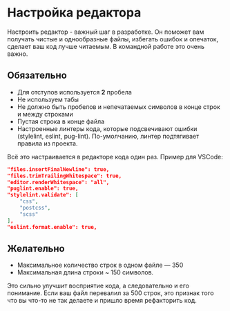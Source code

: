 # Настройка редактора
Настроить редактор - важный шаг в разработке. Он поможет вам получать чистые и однообразные файлы, избегать ошибок и опечаток, сделает ваш код лучше читаемым. В командной работе это очень важно.


## Обязательно
* Для отступов используется **2** пробела
* Не используем табы
* Не должно быть пробелов и непечатаемых символов в конце строк и между строками
* Пустая строка в конце файла
* Настроенные линтеры кода, которые подсвечивают ошибки (stylelint, eslint, pug-lint). По-умолчанию, линтер подтягивает правила из проекта.

Всё это настраивается в редакторе кода один раз. Пример для VSCode:
```json
"files.insertFinalNewline": true,
"files.trimTrailingWhitespace": true,
"editor.renderWhitespace": "all",
"puglint.enable": true,
"stylelint.validate": [
    "css",
    "postcss",
    "scss"
],
"eslint.format.enable": true,
```

## Желательно
* Максимальное количество строк в одном файле — 350
* Максимальная длина строки ~ 150 символов.

Это сильно улучшит восприятие кода, а следовательно и его понимание. Если ваш файл перевалил за 500 строк, это признак того что вы что-то не так делаете и пришло время рефакторить код.
